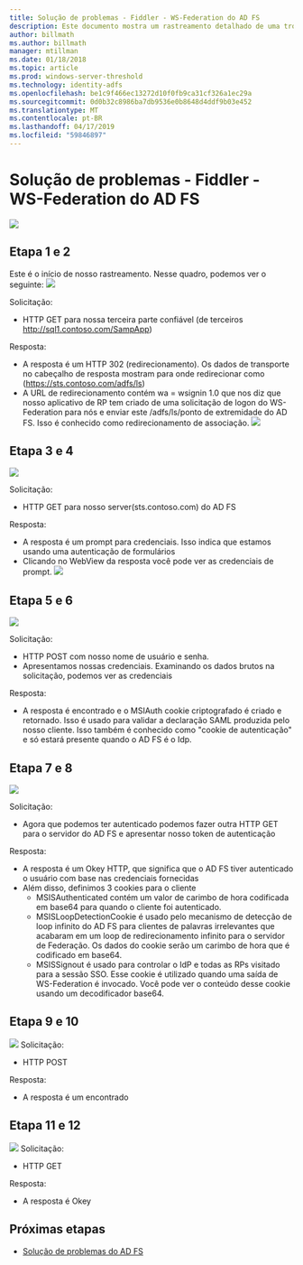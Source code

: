 ```yaml
---
title: Solução de problemas - Fiddler - WS-Federation do AD FS
description: Este documento mostra um rastreamento detalhado de uma troca de WS-Federation com o AD FS
author: billmath
ms.author: billmath
manager: mtillman
ms.date: 01/18/2018
ms.topic: article
ms.prod: windows-server-threshold
ms.technology: identity-adfs
ms.openlocfilehash: be1c9f466ec13272d10f0fb9ca31cf326a1ec29a
ms.sourcegitcommit: 0d0b32c8986ba7db9536e0b8648d4ddf9b03e452
ms.translationtype: MT
ms.contentlocale: pt-BR
ms.lasthandoff: 04/17/2019
ms.locfileid: "59846897"
---
```

# <a name="ad-fs-troubleshooting---fiddler---ws-federation"></a>Solução de problemas - Fiddler - WS-Federation do AD FS
![](media/ad-fs-tshoot-fiddler-ws-fed/fiddler9.png)

## <a name="step-1-and-2"></a>Etapa 1 e 2
Este é o início de nosso rastreamento.  Nesse quadro, podemos ver o seguinte: ![](media/ad-fs-tshoot-fiddler-ws-fed/fiddler1.png)

Solicitação:

- HTTP GET para nossa terceira parte confiável (de terceiros http://sql1.contoso.com/SampApp)

Resposta:

- A resposta é um HTTP 302 (redirecionamento).  Os dados de transporte no cabeçalho de resposta mostram para onde redirecionar como (https://sts.contoso.com/adfs/ls)
- A URL de redirecionamento contém wa = wsignin 1.0 que nos diz que nosso aplicativo de RP tem criado de uma solicitação de logon do WS-Federation para nós e enviar este /adfs/ls/ponto de extremidade do AD FS.  Isso é conhecido como redirecionamento de associação.
![](media/ad-fs-tshoot-fiddler-ws-fed/fiddler2.png)

## <a name="step-3-and-4"></a>Etapa 3 e 4

![](media/ad-fs-tshoot-fiddler-ws-fed/fiddler3.png)

Solicitação:

- HTTP GET para nosso server(sts.contoso.com) do AD FS

Resposta:

- A resposta é um prompt para credenciais.  Isso indica que estamos usando uma autenticação de formulários
- Clicando no WebView da resposta você pode ver as credenciais de prompt.
![](media/ad-fs-tshoot-fiddler-ws-fed/fiddler6.png)

## <a name="step-5-and-6"></a>Etapa 5 e 6

![](media/ad-fs-tshoot-fiddler-ws-fed/fiddler4.png)

Solicitação:

- HTTP POST com nosso nome de usuário e senha.  
- Apresentamos nossas credenciais.  Examinando os dados brutos na solicitação, podemos ver as credenciais

Resposta:

- A resposta é encontrado e o MSIAuth cookie criptografado é criado e retornado.  Isso é usado para validar a declaração SAML produzida pelo nosso cliente.  Isso também é conhecido como "cookie de autenticação" e só estará presente quando o AD FS é o Idp.


## <a name="step-7-and-8"></a>Etapa 7 e 8
![](media/ad-fs-tshoot-fiddler-ws-fed/fiddler5.png)

Solicitação:

- Agora que podemos ter autenticado podemos fazer outra HTTP GET para o servidor do AD FS e apresentar nosso token de autenticação

Resposta:

- A resposta é um Okey HTTP, que significa que o AD FS tiver autenticado o usuário com base nas credenciais fornecidas
- Além disso, definimos 3 cookies para o cliente
    - MSISAuthenticated contém um valor de carimbo de hora codificada em base64 para quando o cliente foi autenticado.
    - MSISLoopDetectionCookie é usado pelo mecanismo de detecção de loop infinito do AD FS para clientes de palavras irrelevantes que acabaram em um loop de redirecionamento infinito para o servidor de Federação. Os dados do cookie serão um carimbo de hora que é codificado em base64.
    - MSISSignout é usado para controlar o IdP e todas as RPs visitado para a sessão SSO. Esse cookie é utilizado quando uma saída de WS-Federation é invocado. Você pode ver o conteúdo desse cookie usando um decodificador base64.
    
## <a name="step-9-and-10"></a>Etapa 9 e 10
![](media/ad-fs-tshoot-fiddler-ws-fed/fiddler7.png) Solicitação:

- HTTP POST

Resposta:

- A resposta é um encontrado

## <a name="step-11-and-12"></a>Etapa 11 e 12
![](media/ad-fs-tshoot-fiddler-ws-fed/fiddler8.png) Solicitação:

- HTTP GET

Resposta:

- A resposta é Okey

## <a name="next-steps"></a>Próximas etapas

- [Solução de problemas do AD FS](ad-fs-tshoot-overview.md)